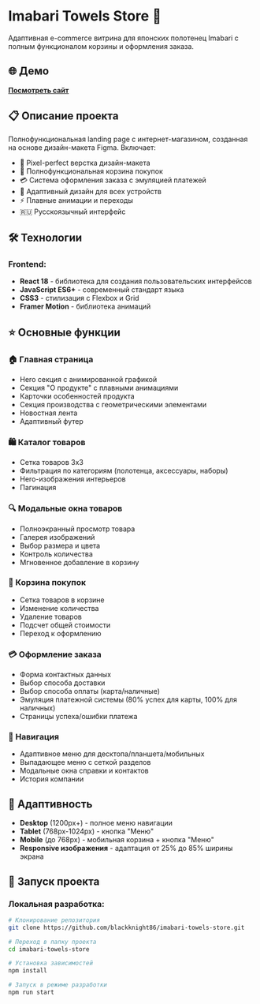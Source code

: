# Imabari Towels Store 🏪

Адаптивная e-commerce витрина для японских полотенец Imabari с полным функционалом корзины и оформления заказа.

## 🌐 Демо
**[Посмотреть сайт](https://blackknight80.github.io/imabari-towels-store)**

## 📋 Описание проекта
Полнофункциональная landing page с интернет-магазином, созданная на основе дизайн-макета Figma. Включает:

- 🎨 Pixel-perfect верстка дизайн-макета
- 🛒 Полнофункциональная корзина покупок  
- 💳 Система оформления заказа с эмуляцией платежей
- 📱 Адаптивный дизайн для всех устройств
- ⚡ Плавные анимации и переходы
- 🇷🇺 Русскоязычный интерфейс

## 🛠 Технологии

### Frontend:
- **React 18** - библиотека для создания пользовательских интерфейсов
- **JavaScript ES6+** - современный стандарт языка
- **CSS3** - стилизация с Flexbox и Grid
- **Framer Motion** - библиотека анимаций


## ⭐ Основные функции

### 🏠 Главная страница
- Hero секция с анимированной графикой
- Секция "О продукте" с плавными анимациями
- Карточки особенностей продукта
- Секция производства с геометрическими элементами
- Новостная лента
- Адаптивный футер

### 🛍 Каталог товаров
- Сетка товаров 3x3
- Фильтрация по категориям (полотенца, аксессуары, наборы)
- Hero-изображения интерьеров
- Пагинация

### 🔍 Модальные окна товаров
- Полноэкранный просмотр товара
- Галерея изображений
- Выбор размера и цвета
- Контроль количества
- Мгновенное добавление в корзину

### 🛒 Корзина покупок
- Сетка товаров в корзине
- Изменение количества
- Удаление товаров
- Подсчет общей стоимости
- Переход к оформлению

### 💳 Оформление заказа
- Форма контактных данных
- Выбор способа доставки
- Выбор способа оплаты (карта/наличные)
- Эмуляция платежной системы (80% успех для карты, 100% для наличных)
- Страницы успеха/ошибки платежа

### 📱 Навигация
- Адаптивное меню для десктопа/планшета/мобильных
- Выпадающее меню с сеткой разделов
- Модальные окна справки и контактов
- История компании

## 📱 Адаптивность

- **Desktop** (1200px+) - полное меню навигации
- **Tablet** (768px-1024px) - кнопка "Меню"  
- **Mobile** (до 768px) - мобильная корзина + кнопка "Меню"
- **Responsive изображения** - адаптация от 25% до 85% ширины экрана

## 🚀 Запуск проекта

### Локальная разработка:
```bash
# Клонирование репозитория
git clone https://github.com/blackknight86/imabari-towels-store.git

# Переход в папку проекта
cd imabari-towels-store

# Установка зависимостей
npm install

# Запуск в режиме разработки
npm run start
